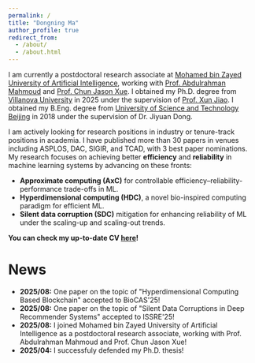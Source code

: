 ```yaml
---
permalink: /
title: "Dongning Ma"
author_profile: true
redirect_from: 
  - /about/
  - /about.html
---
```


I am currently a postdoctoral research associate at [Mohamed bin Zayed University of Artificial Intelligence](https://mbzuai.ac.ae/), working with [Prof. Abdulrahman Mahmoud](https://ma3mool.github.io/) and [Prof. Chun Jason Xue](https://mlab.hk/people/jasonxue/). I obtained my Ph.D. degree from [Villanova University](https://villanova.edu/) in 2025 under the supervision of [Prof. Xun Jiao](https://vu-detail.github.io/people/jiao). I obtained my B.Eng. degree from [University of Science and Technology Beijing](https://www.ustb.edu.cn/) in 2018 under the supervision of Dr. Jiyuan Dong. 

I am actively looking for research positions in industry or tenure-track positions in academia. I have published more than 30 papers in venues including ASPLOS, DAC, SIGIR, and TCAD, with 3 best paper nominations. My research focuses on achieving better **efficiency** and **reliability** in machine learning systems by advancing on these fronts:
- **Approximate computing (AxC)** for controllable efficiency–reliability-performance trade-offs in ML. 
- **Hyperdimensional computing (HDC)**, a novel bio-inspired computing paradigm for efficient ML.  
- **Silent data corruption (SDC)** mitigation for enhancing reliability of ML under the scaling-up and scaling-out trends. 

**You can check my up-to-date CV [here](/cv/)!**

# News
- **2025/08:** One paper on the topic of "Hyperdimensional Computing Based Blockchain" accepted to BioCAS'25!
- **2025/08:** One paper on the topic of "Silent Data Corruptions in Deep Recommender Systems" accepted to ISSRE'25!
- **2025/08:** I joined Mohamed bin Zayed University of Artificial Intelligence as a postdoctoral research associate, working with Prof. Abdulrahman Mahmoud and Prof. Chun Jason Xue! 
- **2025/04:** I successfuly defended my Ph.D. thesis! 